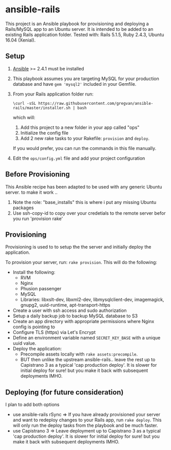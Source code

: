 # ansible-rails

This project is an Ansible playbook for provisioning and deploying a Rails/MySQL app to an Ubuntu server.  It is intended to be added to an existing Rails application folder.  Tested with: Rails 5.1.5, Ruby 2.4.3, Ubuntu 16.04 (Xenial).

## Setup

1. [Ansible](http://docs.ansible.com/ansible/latest/intro_installation.html) >= 2.4.1 must be installed
1. This playbook assumes you are targeting MySQL for your production database and have `gem 'mysql2'` included in your Gemfile.
1. From your Rails application folder run:
   
    ```shell
    \curl -sSL https://raw.githubusercontent.com/gregvan/ansible-rails/master/installer.sh | bash
    ```
 
   which will:
  
   1. Add this project to a new folder in your app called "ops"
   2. Initialize the config file
   3. Add 2 new rake tasks to your Rakefile: `provision` and `deploy`.

   If you would prefer, you can run the commands in this file manually.
1. Edit the `ops/config.yml` file and add your project configuration

## Before Provisioning

This Ansible recipe has been adapted to be used with any generic Ubuntu server.
to make it work ..
  1. Note the role: "base_installs" this is where i put any missing Ubuntu packages
  2. Use ssh-copy-id to copy over your credetials to the remote server befor you run 'provision rake'

## Provisioning

Provisioning is used to to setup the the server and initially deploy the application.

To provision your server, run: `rake provision`.  This will do the following:

- Install the following:
  - RVM
  - Nginx
  - Phusion passenger
  - MySQL
  - Libraries: libxslt-dev, libxml2-dev, libmysqlclient-dev, imagemagick, gnupg2, uuid-runtime, apt-transport-https
- Create a user with ssh access and sudo authorization
- Setup a daily backup job to backup MySQL database to S3
- Create an app directory with appropriate permissions where Nginx config is pointing to
- Configure TLS (https) via Let's Encrypt
- Define an environment variable named `SECRET_KEY_BASE` with a unique uuid value.
- Deploy the application:
  - Precompile assets locally with `rake assets:precompile`.
  - BUT then unlike the upstream ansible-rails.. leave the rest up to Capistrano 3 as a typical 'cap production deploy'. It is slower for initial deploy for sure! but you make it back with subsequent deployments IMHO.

## Deploying (for future consideration)

I plan to add both options
  - use ansible-rails rSync => If you have already provisioned your server and want to redeploy changes to your Rails app, run `rake deploy`.  This will only run the deploy tasks from the playbook and be much faster.
  - use Capistrano 3 => Leave deployment up to Capistrano 3 as a typical 'cap production deploy'. It is slower for initial deploy for sure! but you make it back with subsequent deployments IMHO.
